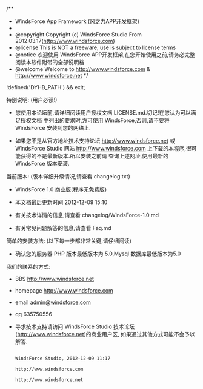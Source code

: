 /**
 * WindsForce App Framework (风之力APP开发框架)
 *
 * @copyright    Copyright (c) WindsForce Studio From 2012.03.17(http://www.windsforce.com)
 * @license        This is NOT a freeware, use is subject to license terms
 * @notice         欢迎使用 WindsForce APP开发框架,在您开始使用之前,请务必完整阅读本软件附带的全部说明档
 * @welcome     Welcome to http://www.windsforce.com & http://www.windsforce.net
 */

!defined('DYHB_PATH') && exit;

特别说明: (用户必读!)

  + 您使用本论坛前,请详细阅读用户授权文档 LICENSE.md.切记!在您认为可以满足授权文档
    中列出的要求时,方可使用 WindsForce,否则,请不要将 WindsForce 安装到您的网络上.

  + 如果您不是从官方地址技术支持论坛 http://www.windsforce.net 或 WindsForce Studio 网站
    http://www.windsforce.com 上下载的本程序,很可能获得的不是最新版本.所以安装之前请
    查询上述网址,使用最新的 WindsForce 版本安装.

当前版本: (版本详细升级情况,请查看 changelog.txt)

  + WindsForce 1.0 商业版(程序无免费版)

  + 本文档最后更新时间 2012-12-09 15:10

  + 有关技术详情的信息,请查看 changelog/WindsForce-1.0.md
  + 有关常见问题解答的信息,请查看 Faq.md


简单的安装方法: (以下每一步都非常关键,请仔细阅读)

  + 确认您的服务器 PHP 版本最低版本为 5.0,Mysql 数据库最低版本为5.0


我们的联系的方式:

  + BBS http://www.windsforce.net

  + homepage http://www.windsforce.com

  + email admin@windsforce.com

  + qq 635750556
  
  + 寻求技术支持请访问 WindsForce Studio 技术论坛(http://www.windsforce.net)的商业用户区,
    如果通过其他方式可能不会予以解答.


                                                                                                                                    WindsForce Studio, 2012-12-09 11:17
                                                                                                                                    http://www.windsforce.com
                                                                                                                                    http://www.windsforce.net